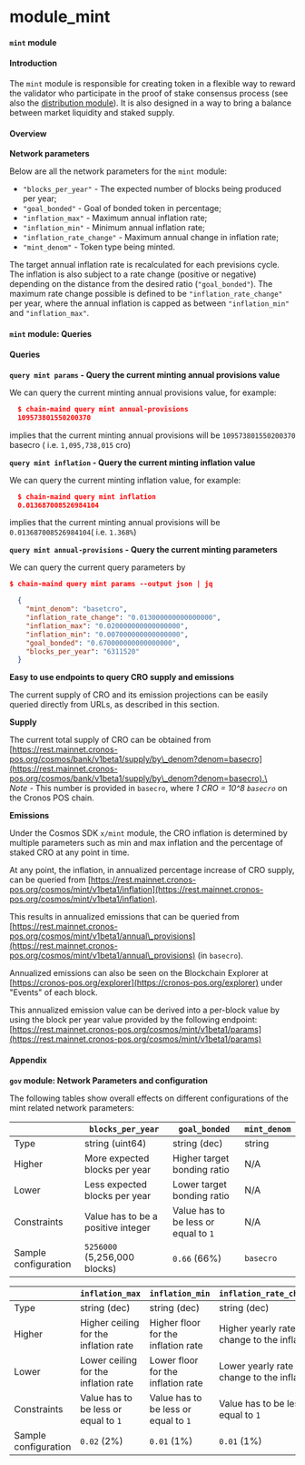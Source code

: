 # module\_mint

#### `mint` module

#### Introduction

The `mint` module is responsible for creating token in a flexible way to reward the validator who participate in the proof of stake consensus process (see also the [distribution module](module\_distribution.md)). It is also designed in a way to bring a balance between market liquidity and staked supply.

#### Overview

**Network parameters**

Below are all the network parameters for the `mint` module:

* `"blocks_per_year"` - The expected number of blocks being produced per year;
* `"goal_bonded"` - Goal of bonded token in percentage;
* `"inflation_max"` - Maximum annual inflation rate;
* `"inflation_min"` - Minimum annual inflation rate;
* `"inflation_rate_change"` - Maximum annual change in inflation rate;
* `"mint_denom"` - Token type being minted.

The target annual inflation rate is recalculated for each previsions cycle. The inflation is also subject to a rate change (positive or negative) depending on the distance from the desired ratio (`"goal_bonded"`). The maximum rate change possible is defined to be `"inflation_rate_change"` per year, where the annual inflation is capped as between `"inflation_min"` and `"inflation_max"`.

#### `mint` module: Queries

#### Queries

**`query mint params` - Query the current minting annual provisions value**

We can query the current minting annual provisions value, for example:

```json
  $ chain-maind query mint annual-provisions
  109573801550200370
```

implies that the current minting annual provisions will be `109573801550200370` basecro ( i.e. `1,095,738,015` cro)

**`query mint inflation` - Query the current minting inflation value**

We can query the current minting inflation value, for example:

```json
  $ chain-maind query mint inflation
  0.013687008526984104
```

implies that the current minting annual provisions will be `0.013687008526984104`( i.e. `1.368%`)

**`query mint annual-provisions` - Query the current minting parameters**

We can query the current query parameters by

```json
$ chain-maind query mint params --output json | jq

  {
    "mint_denom": "basetcro",
    "inflation_rate_change": "0.013000000000000000",
    "inflation_max": "0.020000000000000000",
    "inflation_min": "0.007000000000000000",
    "goal_bonded": "0.670000000000000000",
    "blocks_per_year": "6311520"
  }
```



**Easy to use endpoints to query CRO supply and emissions**

The current supply of CRO and its emission projections can be easily queried directly from URLs, as described in this section.

**Supply**

The current total supply of CRO can be obtained from \
[https://rest.mainnet.cronos-pos.org/cosmos/bank/v1beta1/supply/by\_denom?denom=basecro](https://rest.mainnet.cronos-pos.org/cosmos/bank/v1beta1/supply/by\_denom?denom=basecro).\
\
_Note -_ This number is provided in `basecro`, where _1 CRO = 10^8 `basecro`_ on the Cronos POS chain.

**Emissions**

Under the Cosmos SDK `x/mint` module, the CRO inflation is determined by multiple parameters such as min and max inflation and the percentage of staked CRO at any point in time.

At any point, the inflation, in annualized percentage increase of CRO supply, can be queried from [https://rest.mainnet.cronos-pos.org/cosmos/mint/v1beta1/inflation](https://rest.mainnet.cronos-pos.org/cosmos/mint/v1beta1/inflation).

This results in annualized emissions that can be queried from \
[https://rest.mainnet.cronos-pos.org/cosmos/mint/v1beta1/annual\_provisions](https://rest.mainnet.cronos-pos.org/cosmos/mint/v1beta1/annual\_provisions) (in `basecro`).

Annualized emissions can also be seen on the Blockchain Explorer at [https://cronos-pos.org/explorer](https://cronos-pos.org/explorer) under "Events" of each block.

This annualized emission value can be derived into a per-block value by using the block per year value provided by the following endpoint: \
[https://rest.mainnet.cronos-pos.org/cosmos/mint/v1beta1/params](https://rest.mainnet.cronos-pos.org/cosmos/mint/v1beta1/params)

#### Appendix

**`gov` module: Network Parameters and configuration**

The following tables show overall effects on different configurations of the mint related network parameters:

|                      | `blocks_per_year`                  | `goal_bonded`                        | `mint_denom` |
| -------------------- | ---------------------------------- | ------------------------------------ | ------------ |
| Type                 | string (uint64)                    | string (dec)                         | string       |
| Higher               | More expected blocks per year      | Higher target bonding ratio          | N/A          |
| Lower                | Less expected blocks per year      | Lower target bonding ratio           | N/A          |
| Constraints          | Value has to be a positive integer | Value has to be less or equal to `1` | N/A          |
| Sample configuration | `5256000` (5,256,000 blocks)       | `0.66` (66%)                         | `basecro`    |

|                      | `inflation_max`                       | `inflation_min`                      | `inflation_rate_change`                       |
| -------------------- | ------------------------------------- | ------------------------------------ | --------------------------------------------- |
| Type                 | string (dec)                          | string (dec)                         | string (dec)                                  |
| Higher               | Higher ceiling for the inflation rate | Higher floor for the inflation rate  | Higher yearly rate of change to the inflation |
| Lower                | Lower ceiling for the inflation rate  | Lower floor for the inflation rate   | Lower yearly rate of change to the inflation  |
| Constraints          | Value has to be less or equal to `1`  | Value has to be less or equal to `1` | Value has to be less or equal to `1`          |
| Sample configuration | `0.02` (2%)                           | `0.01` (1%)                          | `0.01` (1%)                                   |
